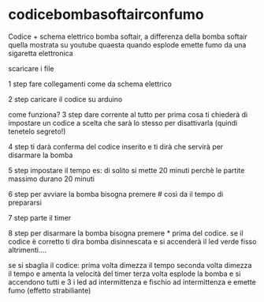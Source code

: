 # codicebombasoftairconfumo

Codice + schema elettrico bomba softair, a differenza della bomba softair quella mostrata su youtube quaesta quando esplode emette fumo da una sigaretta elettronica

scaricare i file

1 step 
fare collegamenti come da schema elettrico

2 step 
caricare il codice su arduino

come funziona? 
3 step 
dare corrente al tutto per prima cosa ti chiederà di impostare un codice a scelta che sarà lo stesso per disattivarla (quindi tenetelo segreto!)

4 step 
ti darà conferma del codice inserito e ti dirà che servirà per disarmare la bomba

5 step 
impostare il tempo es: di solito si mette 20 minuti perchè le partite massimo durano 20 minuti

6 step 
per avviare la bomba bisogna premere # così da il tempo di prepararsi

7 step 
parte il timer

8 step 
per disarmare la bomba bisogna premere * prima del codice. 
se il codice è corretto ti dira bomba disinnescata e si accenderà il led verde fisso altrimenti.... 

se si sbaglia il codice: 
prima volta dimezza il tempo 
seconda volta dimezza il tempo e amenta la velocità del timer 
terza volta esplode la bomba e si accendono tutti e 3 i led ad intermittenza e fischio ad intermittenza e emette fumo (effetto strabiliante)
